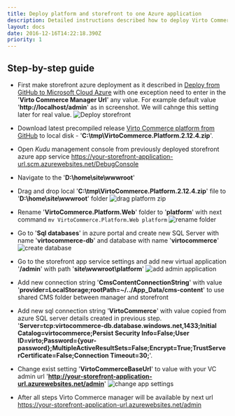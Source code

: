 ```yaml
---
title: Deploy platform and storefront to one Azure application
description: Detailed instructions described how to deploy Virto Commerce platform and storefront to one Azure application
layout: docs
date: 2016-12-16T14:22:18.390Z
priority: 1
---
```


## Step-by-step guide
* First make storefront  azure deployment  as it described in  [Deploy from GitHub to Microsoft Cloud Azure](docs/vc2devguide/deployment/platform-deployment/deploy-from-github-to-microsoft-cloud-azure) with one exception need to  enter in the  '**Virto Commerce Manager Url**' any value. For example default value '**http://localhost/admin**' as in screenshot. We will cahnge this setting later for real value.
![Deploy storefront](../../../../assets/images/docs/deploy-to-single-app-1.png "Deploy storefront")
* Download latest precompiled release  <a href="https://github.com/VirtoCommerce/vc-platform/releases" target="_blank">Virto Commerce platform from GitHub</a>  to local disk - '**C:\tmp\VirtoCommerce.Platform.2.12.4.zip**'.
* Open *Kudu* management console from previously deployed  storefront azure app service  <a href="https://your-storefront-application-url.scm.azurewebsites.net/DebugConsole" target="_blank">https://your-storefront-application-url.scm.azurewebsites.net/DebugConsole</a>  
* Navigate to the '**D:\home\site\wwwroot**'
* Drag and drop local '**C:\tmp\VirtoCommerce.Platform.2.12.4.zip**' file to  '**D:\home\site\wwwroot**' folder
![drag platform zip](../../../../assets/images/docs/deploy-to-single-app-2.png "drag platform zip")
* Rename  '**VirtoCommerce.Platform.Web**' folder to '**platform**' with next command
`mv VirtoCommerce.Platform.Web platform`
![rename folder](../../../../assets/images/docs/deploy-to-single-app-3.png "rename folder")
* Go to '**Sql databases**' in azure portal and create new SQL Server with name '**virtocommerce-db**' and database with name '**virtocommerce**'
![create database](../../../../assets/images/docs/deploy-to-single-app-4.png "create database")

* Go to the storefront app service settings and add new virtual application '**/admin**' with path '**site\wwwroot\platform**'
![add admin application](../../../../assets/images/docs/deploy-to-single-app-5.png "add admin application")
* Add new connection string '**CmsContentConnectionString**' with value '**provider=LocalStorage;rootPath=~/../App_Data/cms-content**' to use shared CMS folder between manager and storefront
* Add new sql connection string '**VirtoCommerce**'  with value copied from azure SQL server details created in previous step. '**Server=tcp:virtocommerce-db.database.windows.net,1433;Initial Catalog=virtocommerce;Persist Security Info=False;User ID=virto;Password=\{your-password\};MultipleActiveResultSets=False;Encrypt=True;TrustServerCertificate=False;Connection Timeout=30;**'. 
* Change exist setting '**VirtoCommerceBaseUrl**' to value with your VC admin url '**http://your-storefront-application-url.azurewebsites.net/admin**'
![change app settings](../../../../assets/images/docs/deploy-to-single-app-6.png "change app settings")

* After all steps Virto Commerce manager will be available by next url <a href="https://your-storefront-application-url.azurewebsites.net/admin" target="_blank">https://your-storefront-application-url.azurewebsites.net/admin</a>